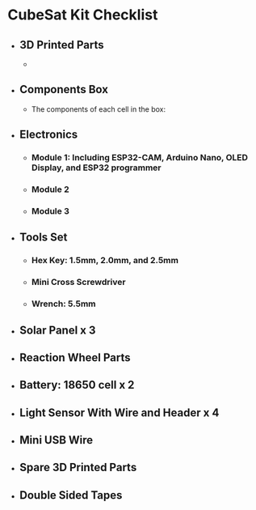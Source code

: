 # CubeSat Kit Checklist
- ## 3D Printed Parts
    - 

- ## Components Box
    - The components of each cell in the box:

- ## Electronics
    - ### Module 1: Including ESP32-CAM, Arduino Nano, OLED Display, and ESP32 programmer
    - ### Module 2
    - ### Module 3

- ## Tools Set
    - ### Hex Key: 1.5mm, 2.0mm, and 2.5mm
    - ### Mini Cross Screwdriver
    - ### Wrench: 5.5mm

- ## Solar Panel x 3

- ## Reaction Wheel Parts

- ## Battery: 18650 cell x 2

- ## Light Sensor With Wire and Header x 4

- ## Mini USB Wire

- ## Spare 3D Printed Parts

- ## Double Sided Tapes 